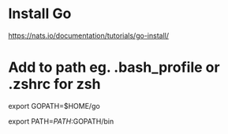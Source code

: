 # Install Go
https://nats.io/documentation/tutorials/go-install/

# Add to path eg. .bash_profile or .zshrc for zsh
export GOPATH=$HOME/go

export PATH=$PATH:$GOPATH/bin

